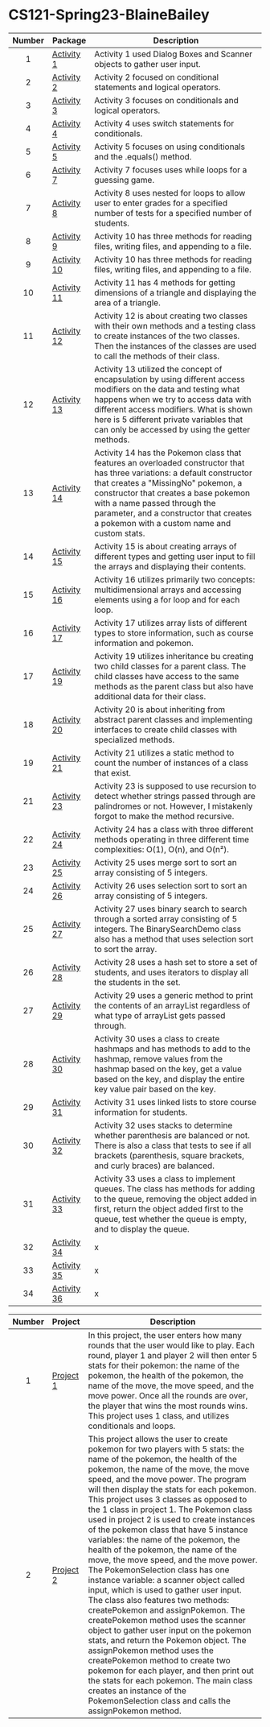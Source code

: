 # CS121-Spring23-BlaineBailey

| Number | Package | Description |
| :-: | - | - |
| 1 | [Activity 1](https://github.com/CodeBucket234/CS121-Spring23-BlaineBailey/tree/main/ClassActivities/src/WeekTwo/Activity1) | Activity 1 used Dialog Boxes and Scanner objects to gather user input. |
| 2 | [Activity 2](https://github.com/CodeBucket234/CS121-Spring23-BlaineBailey/tree/main/ClassActivities/src/WeekTwo/Activity2) | Activity 2 focused on conditional statements and logical operators. |
| 3 | [Activity 3](https://github.com/CodeBucket234/CS121-Spring23-BlaineBailey/tree/main/ClassActivities/src/WeekThree/Activity3) | Activity 3 focuses on conditionals and logical operators. |
| 4 | [Activity 4](https://github.com/CodeBucket234/CS121-Spring23-BlaineBailey/tree/main/ClassActivities/src/WeekThree/Activity4) | Activity 4 uses switch statements for conditionals. |
| 5 | [Activity 5](https://github.com/CodeBucket234/CS121-Spring23-BlaineBailey/tree/main/restaurant/src) | Activity 5 focuses on using conditionals and the .equals() method. |
| 6 | [Activity 7](https://github.com/CodeBucket234/CS121-Spring23-BlaineBailey/tree/main/whileLoopActivity/src) | Activity 7 focuses uses while loops for a guessing game. |
| 7 | [Activity 8](https://github.com/CodeBucket234/CS121-Spring23-BlaineBailey/tree/main/nestedForLoopsActivity/src) | Activity 8 uses nested for loops to allow user to enter grades for a specified number of tests for a specified number of students. |
| 8 | [Activity 9](https://github.com/CodeBucket234/CS121-Spring23-BlaineBailey/tree/main/Activity9/src) | Activity 10 has three methods for reading files, writing files, and appending to a file. |
| 9 | [Activity 10](https://github.com/CodeBucket234/CS121-Spring23-BlaineBailey/tree/main/fileActivity/src) | Activity 10 has three methods for reading files, writing files, and appending to a file. |
| 10 | [Activity 11](https://github.com/CodeBucket234/CS121-Spring23-BlaineBailey/tree/main/methods/src) | Activity 11 has 4 methods for getting dimensions of a triangle and displaying the area of a triangle. |
| 11 | [Activity 12](https://github.com/CodeBucket234/CS121-Spring23-BlaineBailey/tree/main/classes/src) | Activity 12 is about creating two classes with their own methods and a testing class to create instances of the two classes. Then the instances of the classes are used to call the methods of their class. |
| 12 | [Activity 13](https://github.com/CodeBucket234/CS121-Spring23-BlaineBailey/tree/main/packages/src/packagesDemo) | Activity 13 utilized the concept of encapsulation by using different access modifiers on the data and testing what happens when we try to access data with different access modifiers. What is shown here is 5 different private variables that can only be accessed by using the getter methods. |
| 13 | [Activity 14](https://github.com/CodeBucket234/CS121-Spring23-BlaineBailey/tree/main/overloaded/src) | Activity 14 has the Pokemon class that features an overloaded constructor that has three variations: a default constructor that creates a "MissingNo" pokemon, a constructor that creates a base pokemon with a name passed through the parameter, and a constructor that creates a pokemon with a custom name and custom stats. |
| 14 | [Activity 15](https://github.com/CodeBucket234/CS121-Spring23-BlaineBailey/tree/main/array/src) | Activity 15 is about creating arrays of different types and getting user input to fill the arrays and displaying their contents. |
| 15 | [Activity 16](https://github.com/CodeBucket234/CS121-Spring23-BlaineBailey/tree/main/multidimensionalArrays/src) | Activity 16 utilizes primarily two concepts: multidimensional arrays and accessing elements using a for loop and for each loop. |
| 16 | [Activity 17](https://github.com/CodeBucket234/CS121-Spring23-BlaineBailey/tree/main/ArrayListDemo/src) | Activity 17 utilizes array lists of different types to store information, such as course information and pokemon. |
| 17 | [Activity 19](https://github.com/CodeBucket234/CS121-Spring23-BlaineBailey/tree/main/InheritanceActivity/src/inheritance) | Activity 19 utilizes inheritance bu creating two child classes for a parent class. The child classes have access to the same methods as the parent class but also have additional data for their class. |
| 18 | [Activity 20](https://github.com/CodeBucket234/CS121-Spring23-BlaineBailey/tree/main/abstractAndInterfaces/src) | Activity 20 is about inheriting from abstract parent classes and implementing interfaces to create child classes with specialized methods. |
| 19 | [Activity 21](https://github.com/CodeBucket234/CS121-Spring23-BlaineBailey/tree/main/staticActivity/src) | Activity 21 utilizes a static method to count the number of instances of a class that exist. |
| 21 | [Activity 23](https://github.com/CodeBucket234/CS121-Spring23-BlaineBailey/tree/main/recursion/src) | Activity 23 is supposed to use recursion to detect whether strings passed through are palindromes or not. However, I mistakenly forgot to make the method recursive. |
| 22 | [Activity 24](https://github.com/CodeBucket234/CS121-Spring23-BlaineBailey/tree/main/bigOActivity/src) | Activity 24 has a class with three different methods operating in three different time complexities: O(1), O(n), and O(n²). |
| 23 | [Activity 25](https://github.com/CodeBucket234/CS121-Spring23-BlaineBailey/tree/main/sortingActivity1/src) | Activity 25 uses merge sort to sort an array consisting of 5 integers. |
| 24 | [Activity 26](https://github.com/CodeBucket234/CS121-Spring23-BlaineBailey/tree/main/sortingActivity2/src) | Activity 26 uses selection sort to sort an array consisting of 5 integers. |
| 25 | [Activity 27](https://github.com/CodeBucket234/CS121-Spring23-BlaineBailey/tree/main/BinarySearchActivity/src) | Activity 27 uses binary search to search through a sorted array consisting of 5 integers. The BinarySearchDemo class also has a method that uses selection sort to sort the array. |
| 26 | [Activity 28](https://github.com/CodeBucket234/CS121-Spring23-BlaineBailey/tree/main/setAndIteratorActivity/src) | Activity 28 uses a hash set to store a set of students, and uses iterators to display all the students in the set. |
| 27 | [Activity 29](https://github.com/CodeBucket234/CS121-Spring23-BlaineBailey/tree/main/genericsActivity/src) | Activity 29 uses a generic method to print the contents of an arrayList regardless of what type of arrayList gets passed through. |
| 28 | [Activity 30](https://github.com/CodeBucket234/CS121-Spring23-BlaineBailey/tree/main/hashMapActivity/src) | Activity 30 uses a class to create hashmaps and has methods to add to the hashmap, remove values from the hashmap based on the key, get a value based on the key, and display the entire key value pair based on the key. |
| 29 | [Activity 31](https://github.com/CodeBucket234/CS121-Spring23-BlaineBailey/tree/main/linkedListActivity/src) | Activity 31 uses linked lists to store course information for students. |
| 30 | [Activity 32](https://github.com/CodeBucket234/CS121-Spring23-BlaineBailey/tree/main/stackBrackets/src) | Activity 32 uses stacks to determine whether parenthesis are balanced or not. There is also a class that tests to see if all brackets (parenthesis, square brackets, and curly braces) are balanced. |
| 31 | [Activity 33](https://github.com/CodeBucket234/CS121-Spring23-BlaineBailey/tree/main/QueueActivity/src) | Activity 33 uses a class to implement queues. The class has methods for adding to the queue, removing the object added in first, return the object added first to the queue, test whether the queue is empty, and to display the queue. |
| 32 | [Activity 34](https://github.com/CodeBucket234/CS121-Spring23-BlaineBailey/tree/main/dateFormat/src) | x |
| 33 | [Activity 35](https://github.com/CodeBucket234/CS121-Spring23-BlaineBailey/tree/main/testActivity) | x |
| 34 | [Activity 36](https://github.com/CodeBucket234/CS121-Spring23-BlaineBailey/tree/main/stringBuilderActivity/src) | x |

| Number | Project | Description |
| :-: | - | - |
| 1 | [Project 1](https://github.com/CodeBucket234/CS121-Spring23-BlaineBailey/tree/main/Project1/src) | In this project, the user enters how many rounds that the user would like to play. Each round, player 1 and player 2 will then enter 5 stats for their pokemon: the name of the pokemon, the health of the pokemon, the name of the move, the move speed, and the move power. Once all the rounds are over, the player that wins the most rounds wins. This project uses 1 class, and utilizes conditionals and loops. |
| 2 | [Project 2](https://github.com/CodeBucket234/CS121-Spring23-BlaineBailey/tree/main/project2/src) | This project allows the user to create pokemon for two players with 5 stats: the name of the pokemon, the health of the pokemon, the name of the move, the move speed, and the move power. The program will then display the stats for each pokemon. This project uses 3 classes as opposed to the 1 class in project 1. The Pokemon class used in project 2 is used to create instances of the pokemon class that have 5 instance variables: the name of the pokemon, the health of the pokemon, the name of the move, the move speed, and the move power. The PokemonSelection class has one instance variable: a scanner object called input, which is used to gather user input. The class also features two methods: createPokemon and assignPokemon. The createPokemon method uses the scanner object to gather user input on the pokemon stats, and return the Pokemon object. The assignPokemon method uses the createPokemon method to create two pokemon for each player, and then print out the stats for each pokemon. The main class creates an instance of the PokemonSelection class and calls the assignPokemon method.|
